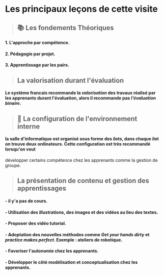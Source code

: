 # Les principaux leçons de cette visite

> ## :books: Les fondements Théoriques
#### 1. L'approche par compétence.
#### 2. Pédagogie par projet.
#### 3. Apprentissage par les pairs.

> ## La valorisation durant l'évaluation
#### Le système francais recommande la *valorisation* des travaux réalisé par les apprenants durant l'évaluation, alors il recommande pas *l'évaluation binaire*.

> ## :department_store: La configuration de l'environnement interne
#### la salle d'informatique est organisé sous forme des ilots, dans chaque ilot on trouve deux ordinateurs. Cette configuration est très recommandé lorsqu'on veut
développer certains compétence chez les apprenants comme la gestion de groupe.

> ## La présentation de contenu et gestion des apprentissages
#### - il y'a pas de cours.
#### - Utilisation des illustrations, des images et des vidéos au lieu des textes.
#### - Proposer des vidéo tutorial.
#### - Adoptation des nouvelles méthodes comme *Get your hands dirty* et *practice makes perfect*. Exemple : **ateliers de robotique**.
#### - Favoriser l'autonomie chez les apprenants.
#### - Développer le côté modélisation et conceptualisation chez les apprenants.
